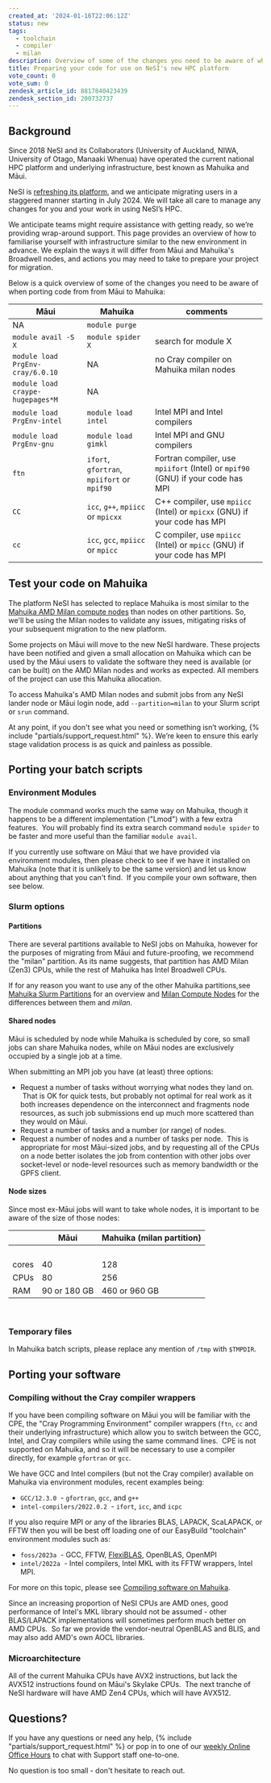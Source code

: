 ```yaml
---
created_at: '2024-01-16T22:06:12Z'
status: new
tags: 
  - toolchain
  - compiler
  - milan
description: Overview of some of the changes you need to be aware of when porting code from from Māui to Mahuika
title: Preparing your code for use on NeSI's new HPC platform
vote_count: 0
vote_sum: 0
zendesk_article_id: 8817840423439
zendesk_section_id: 200732737
---
```


## Background

Since 2018 NeSI and its Collaborators (University of Auckland, NIWA, University of Otago, Manaaki Whenua) have operated the current national HPC platform and underlying infrastructure, best known as Mahuika and Māui.

NeSI is [refreshing its platform](https://www.nesi.org.nz/news/2024/02/partnering-deliver-next-generation-cloud-data-and-ai-solutions-empower-aotearoas),
and we anticipate migrating users in a staggered manner starting in July 2024. We will take all care to manage any changes for you and your work in using NeSI’s HPC.

We anticipate teams might require assistance with getting ready, so we’re providing wrap-around support. This page provides an overview of how to familiarise yourself
with infrastructure similar to the new environment in advance. We explain the ways it will differ from Māui and Mahuika's Broadwell nodes, and actions you may need to take to prepare your project for migration.

Below is a quick overview of some of the changes you need to be aware of when porting code from from Māui to Mahuika:

| Māui                   |  Mahuika              |  comments                           |
|------------------------|-----------------------|-------------------------------------|
| NA                     | `module purge`
| `module avail -S X`      | `module spider X`       | search for module X                 |
| `module load PrgEnv-cray/6.0.10` |   NA          | no Cray compiler on Mahuika milan nodes |
| `module load  craype-hugepages*M` | NA           |                                         |
| `module load PrgEnv-intel` | `module load  intel`       | Intel MPI and Intel compilers                      |
| `module load PrgEnv-gnu` |   `module load  gimkl`       | Intel MPI and GNU compilers                        |
| `ftn`                    | `ifort`, `gfortran`, `mpiifort` or `mpif90` | Fortran compiler, use `mpiifort` (Intel) or `mpif90` (GNU) if your code has MPI |
| `CC`                     | `icc`, `g++`, `mpiicc` or `mpicxx` | C++ compiler, use `mpiicc` (Intel) or `mpicxx` (GNU) if your code has MPI |
| `cc`                     | `icc`, `gcc`, `mpiicc` or `mpicc` | C compiler, use `mpiicc` (Intel) or `mpicc` (GNU) if your code has MPI |




## Test your code on Mahuika

The platform NeSI has selected to replace Mahuika is most similar to the 
[Mahuika AMD Milan compute nodes](../../General/Announcements/Mahuikas_new_Milan_CPU_nodes_open_to_all_NeSI_users.md) than nodes on other partitions.
So, we'll be using the Milan nodes to validate any issues, mitigating risks of your subsequent migration to the new platform.

Some projects on Māui will move to the new NeSI hardware. These projects have been notified and given a small allocation on Mahuika which can be used by the Māui users to validate the software they need is available (or can be built) on the AMD Milan nodes and works as expected. All members of the project can use this Mahuika allocation.

To access Mahuika's AMD Milan nodes and submit jobs from any NeSI lander node or Māui login node, add `--partition=milan` to your Slurm script or `srun` command.

At any point, if you don't see what you need or something isn’t working,
{% include "partials/support_request.html" %}. We’re keen to ensure this
early stage validation process is as quick and painless as possible.

## Porting your batch scripts

### Environment Modules

The module command works much the same way on Mahuika, though it happens
to be a different implementation ("Lmod") with a few extra features.
 You will probably find its extra search command `module spider` to be
faster and more useful than the familiar `module avail`.  

If you currently use software on Māui that we have provided via
environment modules, then please check to see if we have it installed on
Mahuika (note that it is unlikely to be the same version) and let us
know about anything that you can't find.  If you compile your own
software, then see below.

### Slurm options

#### Partitions

There are several partitions available to NeSI jobs on Mahuika, however
for the purposes of migrating from Māui and future-proofing, we
recommend the "milan" partition. As its name suggests, that partition
has AMD Milan (Zen3) CPUs, while the rest of Mahuika has Intel Broadwell
CPUs.

If for any reason you want to use any of the other Mahuika partitions,see 
[Mahuika Slurm Partitions](../../Scientific_Computing/Running_Jobs_on_Maui_and_Mahuika/Mahuika_Slurm_Partitions.md) for
an overview and 
[Milan Compute Nodes](../../Scientific_Computing/Running_Jobs_on_Maui_and_Mahuika/Milan_Compute_Nodes.md) for
the differences between them and *milan*.

#### Shared nodes

Māui is scheduled by node while Mahuika is scheduled by core, so small
jobs can share Mahuika nodes, while on Māui nodes are exclusively
occupied by a single job at a time. 

When submitting an MPI job you have (at least) three options:

- Request a number of tasks without worrying what nodes they land on.
     That is OK for quick tests, but probably not optimal for real work
    as it both increases dependence on the interconnect and fragments
    node resources, as such job submissions end up much more scattered
    than they would on Māui.
- Request a number of tasks and a number (or range) of nodes.
- Request a number of nodes and a number of tasks per node.  This is
    appropriate for most Māui-sized jobs, and by requesting all of the
    CPUs on a node better isolates the job from contention with other
    jobs over socket-level or node-level resources such as memory
    bandwidth or the GPFS client.

#### Node sizes

Since most ex-Māui jobs will want to take whole nodes, it is important
to be aware of the size of those nodes:

|       | Māui         | Mahuika (milan partition)  |
|-------|--------------|---------------------------|
|       |          |  |
| cores | 40           | 128                       |
| CPUs  | 80           | 256                       |
| RAM   | 90 or 180 GB | 460 or 960 GB             |

 

### Temporary files

In Mahuika batch scripts, please replace any mention of `/tmp` with
`$TMPDIR`. 

## Porting your software

### Compiling without the Cray compiler wrappers

If you have been compiling software on Māui you will be familiar with
the CPE, the "Cray Programming Environment" compiler wrappers (`ftn`,
`cc` and their underlying infrastructure) which allow you to switch
between the GCC, Intel, and Cray compilers while using the same command
lines.  CPE is not supported on Mahuika, and so it will be necessary to
use a compiler directly, for example `gfortran` or `gcc`.

We have GCC and Intel compilers (but not the Cray compiler) available on
Mahuika via environment modules, recent examples being:

- `GCC/12.3.0`  - `gfortran`, `gcc`, and `g++`
- `intel-compilers/2022.0.2`  - `ifort`, `icc`, and `icpc`

If you also require MPI or any of the libraries BLAS, LAPACK, ScaLAPACK,
or FFTW then you will be best off loading one of our EasyBuild
"toolchain" environment modules such as:

- `foss/2023a`  - GCC, FFTW,
    [FlexiBLAS](../../Scientific_Computing/Supported_Applications/FlexiBLAS.md),
    OpenBLAS, OpenMPI
- `intel/2022a`  - Intel compilers, Intel MKL with its FFTW wrappers,
    Intel MPI.

For more on this topic, please see [Compiling software on Mahuika](../../Scientific_Computing/HPC_Software_Environment/Compiling_software_on_Mahuika.md).

Since an increasing proportion of NeSI CPUs are AMD ones, good
performance of Intel's MKL library should not be assumed - other
BLAS/LAPACK implementations will sometimes perform much better on AMD
CPUs.  So far we provide the vendor-neutral OpenBLAS and BLIS, and may
also add AMD's own AOCL libraries.

### Microarchitecture

All of the current Mahuika CPUs have AVX2 instructions, but lack the
AVX512 instructions found on Māui's Skylake CPUs.  The next tranche of
NeSI hardware will have AMD Zen4 CPUs, which will have AVX512.

## Questions?

If you have any questions or need any help, {% include "partials/support_request.html" %}
or pop in to one of our [weekly Online Office Hours](../../Getting_Started/Getting_Help/Weekly_Online_Office_Hours.md)
to chat with Support staff one-to-one.

No question is too small - don't hesitate to reach out.

